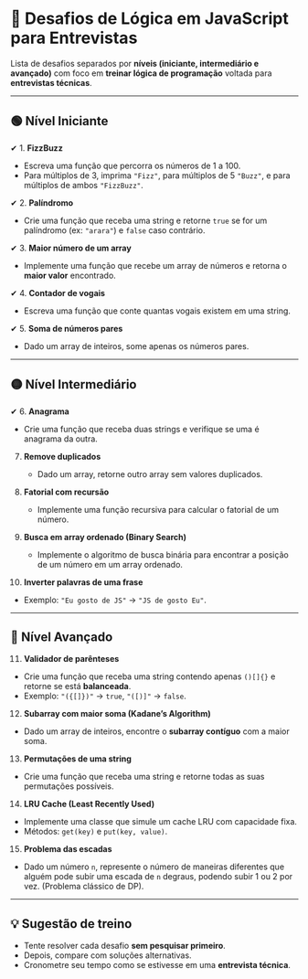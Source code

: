 # 🚀 Desafios de Lógica em JavaScript para Entrevistas

Lista de desafios separados por **níveis (iniciante, intermediário e avançado)** com foco em **treinar lógica de programação** voltada para **entrevistas técnicas**.

---

## 🟢 Nível Iniciante

✔ 1. **FizzBuzz**

- Escreva uma função que percorra os números de 1 a 100.
- Para múltiplos de 3, imprima `"Fizz"`, para múltiplos de 5 `"Buzz"`, e para múltiplos de ambos `"FizzBuzz"`.

✔ 2. **Palíndromo**

- Crie uma função que receba uma string e retorne `true` se for um palíndromo (ex: `"arara"`) e `false` caso contrário.

✔ 3. **Maior número de um array**

- Implemente uma função que recebe um array de números e retorna o **maior valor** encontrado.

✔ 4. **Contador de vogais**

- Escreva uma função que conte quantas vogais existem em uma string.

✔ 5. **Soma de números pares**

- Dado um array de inteiros, some apenas os números pares.

---

## 🟡 Nível Intermediário

✔ 6. **Anagrama**

- Crie uma função que receba duas strings e verifique se uma é anagrama da outra.

7. **Remove duplicados**

   - Dado um array, retorne outro array sem valores duplicados.

8. **Fatorial com recursão**

   - Implemente uma função recursiva para calcular o fatorial de um número.

9. **Busca em array ordenado (Binary Search)**

   - Implemente o algoritmo de busca binária para encontrar a posição de um número em um array ordenado.

10. **Inverter palavras de uma frase**

- Exemplo: `"Eu gosto de JS"` → `"JS de gosto Eu"`.

---

## 🔴 Nível Avançado

11. **Validador de parênteses**

- Crie uma função que receba uma string contendo apenas `()[]{}` e retorne se está **balanceada**.
- Exemplo: `"({[]})"` → `true`, `"([)]"` → `false`.

12. **Subarray com maior soma (Kadane’s Algorithm)**

- Dado um array de inteiros, encontre o **subarray contíguo** com a maior soma.

13. **Permutações de uma string**

- Crie uma função que receba uma string e retorne todas as suas permutações possíveis.

14. **LRU Cache (Least Recently Used)**

- Implemente uma classe que simule um cache LRU com capacidade fixa.
- Métodos: `get(key)` e `put(key, value)`.

15. **Problema das escadas**

- Dado um número `n`, represente o número de maneiras diferentes que alguém pode subir uma escada de `n` degraus, podendo subir 1 ou 2 por vez. (Problema clássico de DP).

---

## 💡 Sugestão de treino

- Tente resolver cada desafio **sem pesquisar primeiro**.
- Depois, compare com soluções alternativas.
- Cronometre seu tempo como se estivesse em uma **entrevista técnica**.

